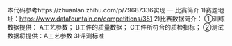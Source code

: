 本代码参考https://zhuanlan.zhihu.com/p/79687336实现
一.比赛简介
1)赛题地址：https://www.datafountain.cn/competitions/351
2)比赛数据简介：
①训练数据提供：
A工艺参数；
B工件的质量数据；
C工件所符合的质检指标；
②测试数据将提供：A工艺参数
3)评测标准


